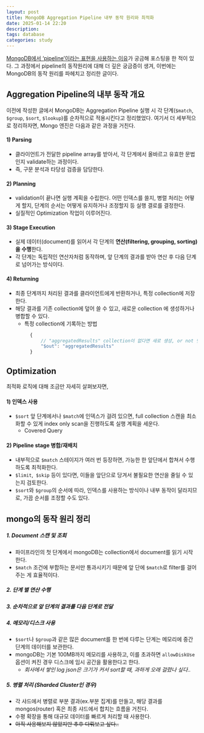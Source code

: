 ```yaml
---
layout: post
title: MongoDB Aggregation Pipeline 내부 동작 원리와 최적화
date: 2025-01-14 22:20
description:
tags: database
categories: study
---
```


[MongoDB에서 ‘pipeline’이라는 표현을 사용하는 이유](https://minngki.github.io/blog/2025/mongodb-pipeline/)가 궁금해 포스팅을 한 적이 있다.
그 과정에서 pipeline의 동작원리에 대해 더 깊은 궁금증이 생겨, 이번에는 MongoDB의 동작 원리를 파헤치고 정리한 글이다.

## Aggregation Pipeline의 내부 동작 개요

이전에 작성한 글에서 MongoDB는 Aggregation Pipeline 실행 시 각 단계(`$match`, `$group`, `$sort`, `$lookup`)를 순차적으로 적용시킨다고 정리했었다.
여기서 더 세부적으로 정리하자면, Mongo 엔진은 다음과 같은 과정을 거친다.

#### 1) Parsing

- 클라이언트가 전달한 pipeline array를 받아서, 각 단계에서 올바르고 유효한 문법인지 validate하는 과정이다.
- 즉, 구문 분석과 타당성 검증을 담당한다.

#### 2) Planning

- validation이 끝나면 실행 계획을 수립한다. 어떤 인덱스를 쓸지, 병렬 처리는 어떻게 할지, 단계의 순서는 어떻게 유지하거나 조정할지 등 실행 결로를 결정한다.
- 실질적인 Optimization 작업이 이루어진다.

#### 3) Stage Execution

- 실제 데이터(document)를 읽어서 각 단계의 **연산(filtering, grouping, sorting)을 수행**한다.
- 각 단계는 독립적인 연산자처럼 동작하며, 앞 단계의 결과를 받아 연산 후 다음 단계로 넘어가는 방식이다.

#### 4) Returning

- 최종 단계까지 처리된 결과를 클라이언트에게 반환하거나, 특정 collection에 저장한다.
- 해당 결과를 기존 collection에 덮어 쓸 수 있고, 새로운 collection 에 생성하거나 병합할 수 있다.
  - 특정 collection에 기록하는 방법
    ```js
      {
          // "aggregatedResults" collection이 없다면 새로 생성, or not 덮어쓰며 결과 저장.
          "$out": "aggregatedResults"
      }
    ```

## Optimization

최적화 로직에 대해 조금만 자세히 살펴보자면,

#### 1) 인덱스 사용

- `$sort` 앞 단계에서나 `$match`에 인덱스가 걸려 있으면, full collection 스캔을 최소화할 수 있게 index only scan을 진행하도록 실행 계획을 세운다.
  - Covered Query

#### 2) Pipeline stage 병합/재배치

- 내부적으로 `$match` 스테이지가 여러 번 등장하면, 가능한 한 앞단에서 합쳐서 수행하도록 최적화한다.
- `$limit`,` $skip` 등이 있다면, 이들을 앞단으로 당겨서 불필요한 연산을 줄일 수 있는지 검토한다.
- `$sort`와 `$group`의 순서에 따라, 인덱스를 사용하는 방식이나 내부 동작이 달라지므로, 가끔 순서를 조정할 수도 있다.

## mongo의 동작 원리 정리

##### 1. Document 스캔 및 조회

- 파이프라인의 첫 단계에서 mongoDB는 collection에서 document를 읽기 시작한다.
- `$match` 조건에 부합하는 문서만 통과시키기 때문에 앞 단에 `$match`로 filter를 걸어주는 게 효율적이다.

##### 2. 단계 별 연산 수행

##### 3. 순차적으로 앞 단계의 결과를 다음 단계로 전달

##### 4. 메모리/디스크 사용

- `$sort`나 `$group`과 같은 많은 document를 한 번에 다루는 단계는 메모리에 중간 단계의 데이터를 보관한다.
- mongoDB는 기본 100MB까지 메모리를 사용하고, 이를 초과하면 `allowDiskUse` 옵션이 켜진 경우 디스크에 임시 공간을 활용한다고 한다.
  - _회사에서 쌓인 log json은 크기가 커서 sort할 때, 과하게 오래 걸렸나 싶다.._

##### 5. 병렬 처리 (Sharded Cluster인 경우)

- 각 샤드에서 병렬로 부분 결과(ex.부분 집계)를 만들고, 해당 결과를 mongos(router) 혹은 최종 샤드에서 합치는 흐름을 거친다.
- 수평 확장을 통해 대규모 데이터를 빠르게 처리할 때 사용한다.
- ~~아직 사용해보지 않았지만 추후 다뤄보고 싶다..~~
